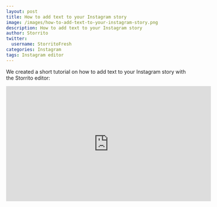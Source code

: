```yaml
---
layout: post
title: How to add text to your Instagram story
image: /images/how-to-add-text-to-your-instagram-story.png
description: How to add text to your Instagram story
author: Storrito
twitter:
  username: StorritoFresh
categories: Instagram
tags: Instagram editor
---
```


We created a short tutorial on how to add text to your Instagram story
with the Storrito editor:

<iframe width="560" height="315" src="https://www.youtube.com/embed/5LCqaSvad2M?rel=0" frameborder="0" allow="autoplay; encrypted-media" allowfullscreen></iframe>
